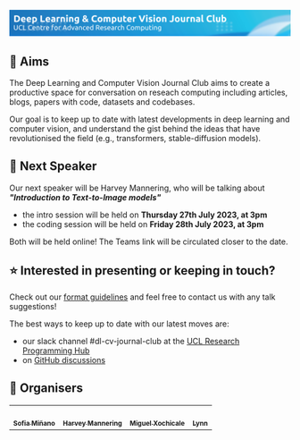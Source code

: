 ![banner](https://github.com/dlcv-journal-club/.github/blob/main/profile/banner.png)

## 🎯 Aims 
The Deep Learning and Computer Vision Journal Club aims to create a productive space for conversation on reseach computing including articles, blogs, papers with code, datasets and codebases.

Our goal is to keep up to date with latest developments in deep learning and computer vision, and understand the gist behind the ideas that have revolutionised the field (e.g., transformers, stable-diffusion models).

## 📢 Next Speaker 
Our next speaker will be Harvey Mannering, who will be talking about ***"Introduction to Text-to-Image models"***
- the intro session will be held on **Thursday 27th July 2023, at 3pm**
- the coding session will be held on **Friday 28th July 2023, at 3pm**

Both will be held online! The Teams link will be circulated closer to the date.

## ⭐ Interested in presenting or keeping in touch?
Check out our [format guidelines](https://github.com/dlcv-journal-club/.github/blob/main/format.md) and feel free to contact us with any talk suggestions!

The best ways to keep up to date with our latest moves are:
- our slack channel #dl-cv-journal-club at the [UCL Research Programming Hub](ucl-programming-hub.slack.com)
- on [GitHub discussions](https://github.com/orgs/dlcv-journal-club/discussions)

## 🤪 Organisers
<!-- ALL-CONTRIBUTORS-LIST:START - Do not remove or modify this section -->
<!-- prettier-ignore-start -->
<!-- markdownlint-disable -->
<table>
  <tr>
	<td align="center">
		<a href="https://github.com/sfmig"><img src="https://avatars1.githubusercontent.com/u/33267254?v=4?s=100" width="100px;" alt=""/>
		<br />
			<sub> <b>Sofia Miñano</b> </sub>        
		</a>
		<br />
	</td>
	<!-- CONTRIBUTOR -->
	<td align="center">
		<a href="https://github.com/harveymannering"><img src="https://avatars1.githubusercontent.com/u/60523103?v=4?s=100" width="100px;" alt=""/>
		<br />
			<sub> <b>Harvey Mannering</b> </sub>        
		</a>
		<br />
	</td>
	<!-- CONTRIBUTOR -->
	<td align="center">
		<a href="https://github.com/budai4medtech"><img src="https://avatars1.githubusercontent.com/u/11370681?v=4?s=100" width="100px;" alt=""/>
			<br />
			<sub><b>Miguel Xochicale</b></sub>          
			<br />
		</a>
	</td>
  <!-- CONTRIBUTOR -->
	<td align="center">
		<!-- ADD GITHUB USERNAME AND HASH FOR GITHUB PHOTO -->
		<a href="https://github.com/???"><img src="https://avatars1.githubusercontent.com/u/23114020?v=4?s=100" width="100px;" alt=""/>
		<br />
			<sub> <b>Lynn </b> </sub>        
		</a>
		<br />
			<!-- ADD GITHUB REPOSITORY AND PROJECT, TITLE AND EMOJIS -->
	</td>
	<!-- CONTRIBUTOR -->
  </tr>
</table>
<!-- markdownlint-restore -->
<!-- prettier-ignore-end -->

<!-- ALL-CONTRIBUTORS-LIST:END -->
